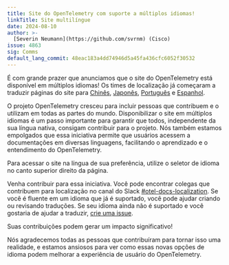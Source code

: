 ```yaml
---
title: Site do OpenTelemetry com suporte a múltiplos idiomas!
linkTitle: Site multilíngue
date: 2024-08-10
author: >-
  [Severin Neumann](https://github.com/svrnm) (Cisco)
issue: 4863
sig: Comms
default_lang_commit: 48eac183a4dd74946d5a45fa436cfc6052f30532
---
```


É com grande prazer que anunciamos que o site do OpenTelemetry está disponível
em múltiplos idiomas! Os times de localização já começaram a traduzir páginas do
site para [Chinês](/zh), [Japonês](/ja), [Português](/pt) e [Espanhol](/es).

O projeto OpenTelemetry cresceu para incluir pessoas que contribuem e o utilizam
em todas as partes do mundo. Disponibilizar o site em múltiplos idiomas é um
passo importante para garantir que todos, independente da sua língua nativa,
consigam contribuir para o projeto. Nós também estamos empolgados que essa
iniciativa permite que usuários acessem a documentações em diversas linguagens,
facilitando o aprendizado e o entendimento do OpenTelemetry.

Para acessar o site na língua de sua preferência, utilize o seletor de idioma no
canto superior direito da página.

Venha contribuir para essa iniciativa. Você pode encontrar colegas que
contribuem para localização no canal do Slack
[#otel-docs-localization](https://cloud-native.slack.com/archives/C076RUAGP37).
Se você é fluente em um idioma que já é suportado, você pode ajudar criando ou
revisando traduções. Se seu idioma ainda não é suportado e você gostaria de
ajudar a traduzir,
[crie uma issue](<https://github.com/open-telemetry/opentelemetry.io/issues/new?title=Add+%3CYOUR%20LANGUAGE%3E+(%3CYOUR+CODE%3E)+version+of+website+pages&body=%3C!--+Provide+github+handles+of+at+least+2+people+that+will+work+on+this+translation+project%20--%3E>).

Suas contribuições podem gerar um impacto significativo!

Nós agradecemos todas as pessoas que contribuíram para tornar isso uma
realidade, e estamos ansiosos para ver como essas novas opções de idioma podem
melhorar a experiência de usuário do OpenTelemetry.
